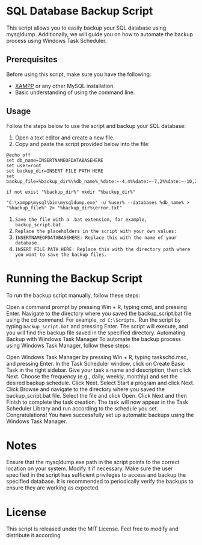 # SQL Database Backup Script

This script allows you to easily backup your SQL database using mysqldump. Additionally, we will guide you on how to automate the backup process using Windows Task Scheduler.

## Prerequisites

Before using this script, make sure you have the following:

- [XAMPP](https://www.apachefriends.org/index.html) or any other MySQL installation.
- Basic understanding of using the command line.

## Usage

Follow the steps below to use the script and backup your SQL database:

1. Open a text editor and create a new file.
2. Copy and paste the script provided below into the file:

```shell
@echo off
set db_name=INSERTNAMEOFDATABASEHERE
set user=root
set backup_dir=INSERT FILE PATH HERE
set backup_file=%backup_dir%\%db_name%_%date:~-4,4%%date:~-7,2%%date:~-10,2%_%time:~0,2%%time:~3,2%%time:~6,2%.sql

if not exist "%backup_dir%" mkdir "%backup_dir%"

"C:\xampp\mysql\bin\mysqldump.exe" -u %user% --databases %db_name% > "%backup_file%" 2> "%backup_dir%\error.txt"
```

1. ```Save the file with a .bat extension, for example, backup_script.bat.```
2. ```Replace the placeholders in the script with your own values:```
3. ```INSERTNAMEOFDATABASEHERE: Replace this with the name of your database.```
4. ```INSERT FILE PATH HERE: Replace this with the directory path where you want to save the backup files.```

# Running the Backup Script
To run the backup script manually, follow these steps:

Open a command prompt by pressing Win + R, typing cmd, and pressing Enter.
Navigate to the directory where you saved the backup_script.bat file using the cd command. For example, ```cd C:\Scripts.```
Run the script by typing ```backup_script.bat``` and pressing Enter.
The script will execute, and you will find the backup file saved in the specified directory.
Automating Backup with Windows Task Manager
To automate the backup process using Windows Task Manager, follow these steps:

Open Windows Task Manager by pressing Win + R, typing taskschd.msc, and pressing Enter.
In the Task Scheduler window, click on Create Basic Task in the right sidebar.
Give your task a name and description, then click Next.
Choose the frequency (e.g., daily, weekly, monthly) and set the desired backup schedule. Click Next.
Select Start a program and click Next.
Click Browse and navigate to the directory where you saved the backup_script.bat file. Select the file and click Open.
Click Next and then Finish to complete the task creation.
The task will now appear in the Task Scheduler Library and run according to the schedule you set.
Congratulations! You have successfully set up automatic backups using the Windows Task Manager.

# Notes
Ensure that the mysqldump.exe path in the script points to the correct location on your system. Modify it if necessary.
Make sure the user specified in the script has sufficient privileges to access and backup the specified database.
It is recommended to periodically verify the backups to ensure they are working as expected.

 
# License
This script is released under the MIT License. Feel free to modify and distribute it according

